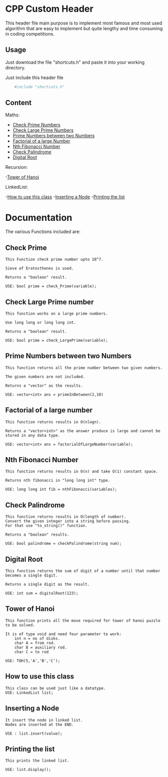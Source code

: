 
# CPP Custom Header

This header file main purpose is to implement most famous and most used algorithm that are easy to implement but quite lengthy and time consuming in coding competitions.




## Usage

Just download the file "shortcuts.h" and paste it into your working directory.

Just include this header file

```bash
    #include "shortcuts.h"
```
    
## Content

Maths:

- [Check Prime Numbers](#Check-Prime)
- [Check Large Prime Numbers](#Check-Large-Prime-number)
- [Prime Numbers between two Numbers](#Prime-Numbers-between-two-Numbers)
- [Factorial of a large Number](#Factorial-of-a-large-number)
- [Nth Fibonacci Number](#Nth-Fibonacci-Number)
- [Check Palindrome](#Check-Palindrome)
- [Digital Root](#Digital-Root)


Recursion:

 -[Tower of Hanoi](#Tower-of-Hanoi)

LinkedList:

-[How to use this class](#How-to-use-this-class)
-[Inserting a Node](#Inserting-a-Node)
-[Printing the list](#Printing-the-list)


# Documentation

The various Functions included are:

## Check Prime 
    
    This Function check prime number upto 10^7.

    Sieve of Eratosthenes is used.
    
    Returns a "boolean" result.
    
    USE: bool prime = check_Prime(variable);

## Check Large Prime number

    This function works on a large prime numbers.

    Use long long or long long int. 

    Returns a "boolean" result.

    USE: bool prime = check_LargePrime(variable);

## Prime Numbers between two Numbers

    This function returns all the prime number between two given numbers.

    The given numbers are not included.

    Returns a "vector" as the results.

    USE: vector<int> ans = primeInBetween(2,10)

## Factorial of a large number

    This function returns results in O(nlogn).

    Returns a "vector<int>" as the answer produce is large and cannot be stored in any data type.

    USE: vector<int> ans = factorialOfLargeNumber(variable);

## Nth Fibonacci Number

    This function returns results in O(n) and take O(1) constant space.

    Returns nth fibonacci in "long long int" type.

    USE: long long int fib = nthFibonacci(variables);

## Check Palindrome
    This function returns results in O(length of number).
    Convert the given integer into a string before passing.
    For that use "to_string()" function.

    Returns a "boolean" results.

    USE: bool palindrome = checkPalindrome(string num);

## Digital Root
    This function returns the sum of digit of a number until that number becomes a single digit.

    Returns a single digit as the result.

    USE: int sum = digitalRoot(123);

## Tower of Hanoi
    This function prints all the move required for tower of hanoi puzzle to be solved.

    It is of type void and need four parameter to work:
        int n = no of disks.
        char A = from rod.
        char B = auxiliary rod.
        char C = to rod

    USE: TOH(5,'A','B','C'); 

## How to use this class
    This class can be used just like a datatype.
    USE: LinkedList list;

## Inserting a Node
    It insert the node in linked list.
    Nodes are inserted at the END.

    USE : list.insert(value);

## Printing the list
    This prints the linked list.

    USE: list.display();                     





    
    
